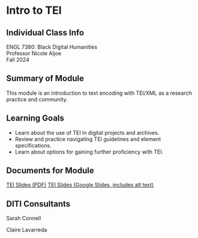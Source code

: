<h1>Intro to TEI</h1>

<h2>Individual Class Info</h2>

ENGL 7380: Black Digital Humanities <br>
Professor Nicole Aljoe<br>
Fall 2024<br>


<h2>Summary of Module</h2>

This module is an introduction to text encoding with TEI/XML as a research practice and community. 

<h2>Learning Goals</h2>

+ Learn about the use of TEI in digital projects and archives. 
+ Review and practice navigating TEI guidelines and element specifications. 
+ Learn about options for gaining further proficiency with TEI.

<h2>Documents for Module</h2>

[TEI Slides (PDF)](https://github.com/NULabNortheastern/digitalassignmentshowcase/blob/main/text-encoding/fa24-aljoe-engl7380-tei/IntroTEI.pdf)
[TEI Slides (Google Slides, includes alt text)](https://docs.google.com/presentation/d/1bSnjTQO4pjW8F500xCiWD15uL_UHYCo932bgKLjfenY/edit#slide=id.g5176e04a14_0_0)

<h2>DITI Consultants</h2>

Sarah Connell

Claire Lavarreda




